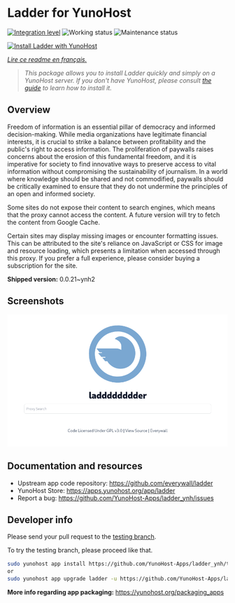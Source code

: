 <!--
N.B.: This README was automatically generated by https://github.com/YunoHost/apps/tree/master/tools/README-generator
It shall NOT be edited by hand.
-->

# Ladder for YunoHost

[![Integration level](https://dash.yunohost.org/integration/ladder.svg)](https://dash.yunohost.org/appci/app/ladder) ![Working status](https://ci-apps.yunohost.org/ci/badges/ladder.status.svg) ![Maintenance status](https://ci-apps.yunohost.org/ci/badges/ladder.maintain.svg)

[![Install Ladder with YunoHost](https://install-app.yunohost.org/install-with-yunohost.svg)](https://install-app.yunohost.org/?app=ladder)

*[Lire ce readme en français.](./README_fr.md)*

> *This package allows you to install Ladder quickly and simply on a YunoHost server.
If you don't have YunoHost, please consult [the guide](https://yunohost.org/#/install) to learn how to install it.*

## Overview

Freedom of information is an essential pillar of democracy and informed decision-making. While media organizations have legitimate financial interests, it is crucial to strike a balance between profitability and the public's right to access information. The proliferation of paywalls raises concerns about the erosion of this fundamental freedom, and it is imperative for society to find innovative ways to preserve access to vital information without compromising the sustainability of journalism. In a world where knowledge should be shared and not commodified, paywalls should be critically examined to ensure that they do not undermine the principles of an open and informed society.

Some sites do not expose their content to search engines, which means that the proxy cannot access the content. A future version will try to fetch the content from Google Cache.

Certain sites may display missing images or encounter formatting issues. This can be attributed to the site's reliance on JavaScript or CSS for image and resource loading, which presents a limitation when accessed through this proxy. If you prefer a full experience, please consider buying a subscription for the site.

**Shipped version:** 0.0.21~ynh2

## Screenshots

![Screenshot of Ladder](./doc/screenshots/example.png)

## Documentation and resources

* Upstream app code repository: <https://github.com/everywall/ladder>
* YunoHost Store: <https://apps.yunohost.org/app/ladder>
* Report a bug: <https://github.com/YunoHost-Apps/ladder_ynh/issues>

## Developer info

Please send your pull request to the [testing branch](https://github.com/YunoHost-Apps/ladder_ynh/tree/testing).

To try the testing branch, please proceed like that.

``` bash
sudo yunohost app install https://github.com/YunoHost-Apps/ladder_ynh/tree/testing --debug
or
sudo yunohost app upgrade ladder -u https://github.com/YunoHost-Apps/ladder_ynh/tree/testing --debug
```

**More info regarding app packaging:** <https://yunohost.org/packaging_apps>
